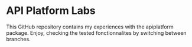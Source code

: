 # API Platform Labs
This GitHub repository contains my experiences with the apiplatform package. Enjoy, checking the tested fonctionnalites by switching between branches.
